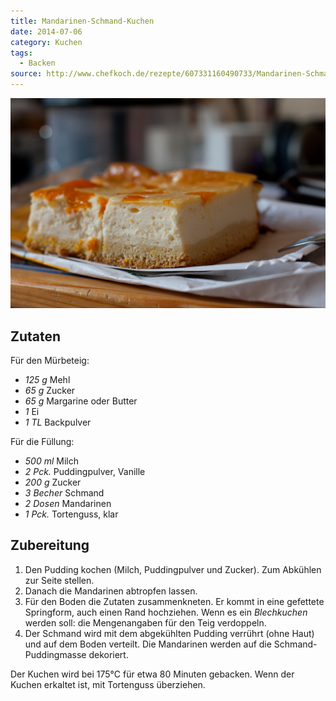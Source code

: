 ```yaml
---
title: Mandarinen-Schmand-Kuchen
date: 2014-07-06
category: Kuchen
tags:
  - Backen
source: http://www.chefkoch.de/rezepte/607331160490733/Mandarinen-Schmand-Kuchen.html
---
```

![](./bild.jpg)

## Zutaten

Für den Mürbeteig:

* *125 g* Mehl
* *65 g* Zucker
* *65 g* Margarine oder Butter
* *1* Ei
* *1 TL* Backpulver

Für die Füllung:

* *500 ml* Milch
* *2 Pck.* Puddingpulver, Vanille
* *200 g* Zucker
* *3 Becher* Schmand
* *2 Dosen* Mandarinen
* *1 Pck.* Tortenguss, klar

## Zubereitung

1. Den Pudding kochen (Milch, Puddingpulver und Zucker). Zum Abkühlen zur Seite stellen.
2. Danach die Mandarinen abtropfen lassen.
3. Für den Boden die Zutaten zusammenkneten. Er kommt in eine gefettete Springform, auch einen Rand hochziehen.
   Wenn es ein *Blechkuchen* werden soll: die Mengenangaben für den Teig verdoppeln.
4. Der Schmand wird mit dem abgekühlten Pudding verrührt (ohne Haut) und auf dem Boden verteilt. Die Mandarinen werden auf die Schmand-Puddingmasse dekoriert.

Der Kuchen wird bei 175°C für etwa 80 Minuten gebacken.
Wenn der Kuchen erkaltet ist, mit Tortenguss überziehen.